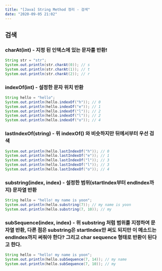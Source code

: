 ```yaml
---
title: "[Java] String Method 정리 - 검색"
date: "2020-09-05 21:02"
---
```


## 검색

### charAt(int) - 지정 된 인덱스에 있는 문자를 반환!

```java
String str = "str";
System.out.println(str.charAt(0)); // s
System.out.println(str.charAt(1)); // t
System.out.println(str.charAt(2)); // r
```

### indexOf(int) - 설정한 문자 위치 반환

```java
String hello = "hello";
System.out.println(hello.indexOf("h")); // 0
System.out.println(hello.indexOf("e")); // 1
System.out.println(hello.indexOf("l")); // 2
System.out.println(hello.indexOf("l")); // 2
System.out.println(hello.indexOf("o")); // 4
```

### lastIndexOf(string) - 위 indexOf() 와 비슷하지만 뒤에서부터 우선 검색

```java
System.out.println(hello.lastIndexOf("h")); // 0
System.out.println(hello.lastIndexOf("e")); // 1
System.out.println(hello.lastIndexOf("l")); // 3
System.out.println(hello.lastIndexOf("l")); // 3
System.out.println(hello.lastIndexOf("o")); // 4
```

### substring(index, index) - 설정한 범위(startIndex부터 endIndex까지) 문자열 반환

```java
String hello = "hello! my name is yoon";
System.out.println(hello.substring(7)); // my name is yoon
System.out.println(hello.substring(7, 10)); // my
```

### subSequence(index, index) - 위 substring 처럼 범위를 지정하여 문자열 반환, 다른 점은 substring은 startIndex만 써도 되지만 이 메소드는 endIndex까지 써줘야 한다? 그리고 char sequence 형태로 반환이 된다고 한다.

```java
String hello = "hello! my name is yoon";
System.out.println(hello.subSequence(7, 14)); // my name
System.out.println(hello.subSequence(7, 10)); // my
```